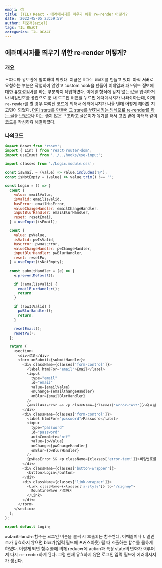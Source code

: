 ```yaml
---
emoji: 🙃
title: (TIL) React - 에러메시지를 띄우기 위한 re-render 어떻게?
date: '2022-05-05 23:59:59'
author: 최중재(aziel)
tags: TIL REACT
categories: TIL REACT
---
```


## 에러메시지를 띄우기 위한 re-render 어떻게?

### 개요

스파르타 공모전에 참여하여 되었다. 지금은 `로그인 페이지`를 만들고 있다. 아직 서버로 요청하는 부분은 작업하지 않았고 custom hook을 만들어 이메일과 패스워드 정보에 대한 유효성검사를 하는 부분까지 작업하였다. 이메일 형식에 맞지 않는 값을 입력하거나 비밀번호를 공란으로 둔 채 로그인 버튼을 누르면 에러메시지가 나와야하는데, 이게 `re-render`를 할 경우 짜여진 코드에 의해서 에러메시지가 나올 텐데 어떻게 해야할 지 고민이 되었다. [더미 state를 만들어 그 state를 변화시키는 방식으로 re-render를 하는 글](https://db2dev.tistory.com/entry/React-%EC%BB%B4%ED%8F%AC%EB%84%8C%ED%8A%B8-%EA%B0%95%EC%A0%9C-Re-render%ED%95%98%EA%B8%B0-re-render-%EC%9B%90%EB%A6%AC%EC%97%90-%EB%8C%80%ED%95%9C-%EC%9D%B4%ED%95%B4)을 보았으나 이는 좋지 않은 구조라고 글쓴이가 얘기를 해서 고민 끝에 아래와 같이 코드를 작성하여 해결하였다.

### 나의코드

```javascript
import React from 'react';
import { Link } from 'react-router-dom';
import useInput from '../../hooks/use-input';

import classes from './Login.module.css';

const isEmail = (value) => value.includes('@');
const isNotEmpty = (value) => value.trim() !== '';

const Login = () => {
  const {
    value: emailValue,
    isValid: emailIsValid,
    hasError: emailHasError,
    valueChangeHandler: emailChangeHandler,
    inputBlurHandler: emailBlurHandler,
    reset: resetEmail,
  } = useInput(isEmail);

  const {
    value: pwValue,
    isValid: pwIsValid,
    hasError: pwHasError,
    valueChangeHandler: pwChangeHandler,
    inputBlurHandler: pwBlurHandler,
    reset: resetPw,
  } = useInput(isNotEmpty);

  const submitHandler = (e) => {
    e.preventDefault();

    if (!emailIsValid) {
      emailBlurHandler();
      return;
    }

    if (!pwIsValid) {
      pwBlurHandler();
      return;
    }

    resetEmail();
    resetPw();
  };

  return (
    <section>
      <div>로고</div>
      <form onSubmit={submitHandler}>
        <div className={classes['form-control']}>
          <label htmlFor="email">Email</label>
          <input
            type="email"
            id="email"
            value={emailValue}
            onChange={emailChangeHandler}
            onBlur={emailBlurHandler}
          />
          {emailHasError && <p className={classes['error-text']}>유효한 이메일을 입력해주세요.</p>}
        </div>
        <div className={classes['form-control']}>
          <label htmlFor="password">Password</label>
          <input
            type="password"
            id="password"
            autoComplete="off"
            value={pwValue}
            onChange={pwChangeHandler}
            onBlur={pwBlurHandler}
          />
          {pwHasError && <p className={classes['error-text']}>비밀번호를 입력해주세요.</p>}
        </div>
        <div className={classes['button-wrapper']}>
          <button>Login</button>
        </div>
        <div className={classes['link-wrapper']}>
          <Link className={classes['a-style']} to="/signup">
            RountineWave 가입하기
          </Link>
        </div>
      </form>
    </section>
  );
};

export default Login;
```

submitHandler함수는 로그인 버튼을 클릭 시 호출되는 함수인데, 이메일이나 비밀번호가 유효하지 않으면 blur가(입력 필드에 포커스아웃) 될 때 호출하는 함수를 콜하게 하였다. 이렇게 되면 함수 콜에 의해 reducer에 action과 특정 state의 변화가 이루어져 다시 `re-render`하게 된다. 그럼 현재 유효하지 않은 로그인 입력 필드에 에러메시지가 생긴다.

```toc

```
